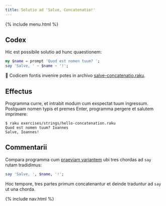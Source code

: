 ```yaml
---
title: Solutio ad 'Salve, Concatenatio!'
---
```


{% include menu.html %}

## Codex

Hic est possibile solutio ad hunc quaestionem:

```raku
my $name = prompt 'Quod est nomen tuum? ';
say 'Salve, ' ~ $name ~ '!';
```

🦋 Codicem fontis invenire potes in archivo [salve-concatenatio.raku](https://github.com/ash/raku-course/blob/master/exercises/strings/hello-concatenation.raku).

## Effectus

Programma curre, et intrabit modum cum exspectat tuum ingressum. Postquam nomen typis et premes Enter, programma pergere et salutem imprimere:

```console
$ raku exercises/strings/hello-concatenation.raku
Quod est nomen tuum? Ioannes
Salve, Ioannes!
```

## Commentarii

Compara programma cum [praeviam variantem](../../../../scalar-variables/exercises/greet-a-person/solution) ubi tres chordas ad `say` rutam tradidimus:

```raku
say 'Salve, ', $name, '!';
```

Hoc tempore, tres partes primum concatenantur et deinde traduntur ad `say` ut una chorda.

{% include nav.html %}